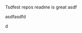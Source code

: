 Tsdfest repos readme is great asdf







asdfasdfd




d






















































































































































